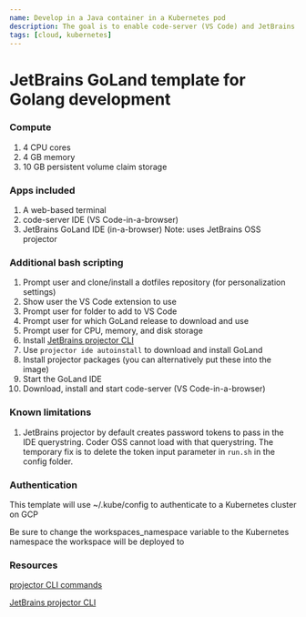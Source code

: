 ```yaml
---
name: Develop in a Java container in a Kubernetes pod
description: The goal is to enable code-server (VS Code) and JetBrains GoLand
tags: [cloud, kubernetes]
---
```


# JetBrains GoLand template for Golang development

### Compute
1. 4 CPU cores
1. 4 GB memory
1. 10 GB persistent volume claim storage

### Apps included
1. A web-based terminal
1. code-server IDE (VS Code-in-a-browser)
1. JetBrains GoLand IDE (in-a-browser) Note: uses JetBrains OSS projector

### Additional bash scripting
1. Prompt user and clone/install a dotfiles repository (for personalization settings)
1. Show user the VS Code extension to use
1. Prompt user for folder to add to VS Code
1. Prompt user for which GoLand release to download and use
1. Prompt user for CPU, memory, and disk storage
1. Install [JetBrains projector CLI](https://github.com/JetBrains/projector-installer#Installation)
1. Use `projector ide autoinstall` to download and install GoLand
1. Install projector packages (you can alternatively put these into the image)
1. Start the GoLand IDE
1. Download, install and start code-server (VS Code-in-a-browser)

### Known limitations
1. JetBrains projector by default creates password tokens to pass in the IDE querystring. Coder OSS cannot load with that querystring. The temporary fix is to delete the token input parameter in `run.sh` in the config folder.

### Authentication

This template will use ~/.kube/config to authenticate to a Kubernetes cluster on GCP

Be sure to change the workspaces_namespace variable to the Kubernetes namespace the workspace will be deployed to

### Resources
[projector CLI commands](https://github.com/JetBrains/projector-installer/blob/master/COMMANDS.md)

[JetBrains projector CLI](https://github.com/JetBrains/projector-installer#Installation)